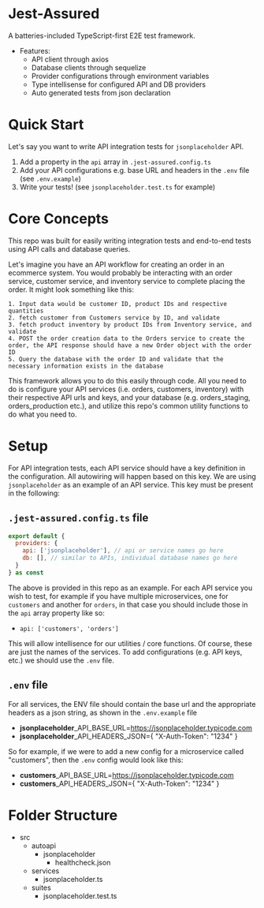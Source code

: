 # Jest-Assured

A batteries-included TypeScript-first E2E test framework.

- Features:
  - API client through axios
  - Database clients through sequelize
  - Provider configurations through environment variables
  - Type intellisense for configured API and DB providers
  - Auto generated tests from json declaration

# Quick Start
Let's say you want to write API integration tests for `jsonplaceholder` API.

1. Add a property in the `api` array in `.jest-assured.config.ts`
2. Add your API configurations e.g. base URL and headers in the `.env` file (see `.env.example`)
3. Write your tests! (see `jsonplaceholder.test.ts` for example)

# Core Concepts
This repo was built for easily writing integration tests and end-to-end tests using API calls and database queries.

Let's imagine you have an API workflow for creating an order in an ecommerce system. You would probably be interacting with an order service, customer service, and inventory service to complete placing the order. It might look something like this:

```
1. Input data would be customer ID, product IDs and respective quantities
2. fetch customer from Customers service by ID, and validate
3. fetch product inventory by product IDs from Inventory service, and validate
4. POST the order creation data to the Orders service to create the order, the API response should have a new Order object with the order ID
5. Query the database with the order ID and validate that the necessary information exists in the database
```

This framework allows you to do this easily through code. All you need to do is configure your API services (i.e. orders, customers, inventory) with their respective API urls and keys, and your database (e.g. orders_staging, orders_production etc.), and utilize this repo's common utility functions to do what you need to.

# Setup

For API integration tests, each API service should have a key definition in the configuration. All autowiring will happen based on this key. We are using `jsonplaceholder` as an example of an API service. This key must be present in the following:

## `.jest-assured.config.ts` file
```javascript
export default {
  providers: {
    api: ['jsonplaceholder'], // api or service names go here
    db: [], // similar to APIs, individual database names go here
  }
} as const
```

The above is provided in this repo as an example. For each API service you wish to test, for example if you have multiple microservices, one for `customers` and another for `orders`, in that case you should include those in the `api` array property like so:

- `api: ['customers', 'orders']`

This will allow intellisence for our utilities / core functions. Of course, these are just the names of the services. To add configurations (e.g. API keys, etc.) we should use the `.env` file.

## `.env` file


For all services, the ENV file should contain the base url and the appropriate headers as a json string, as shown in the `.env.example` file
  - **jsonplaceholder**_API_BASE_URL=https://jsonplaceholder.typicode.com
  - **jsonplaceholder**_API_HEADERS_JSON={ "X-Auth-Token": "1234" }

So for example, if we were to add a new config for a microservice called "customers", then the `.env` config would look like this:
  - **customers**_API_BASE_URL=https://jsonplaceholder.typicode.com
  - **customers**_API_HEADERS_JSON={ "X-Auth-Token": "1234" }


# Folder Structure

- src
  - autoapi
    - jsonplaceholder
       - healthcheck.json
  - services
    - jsonplaceholder.ts
  - suites
    - jsonplaceholder.test.ts
